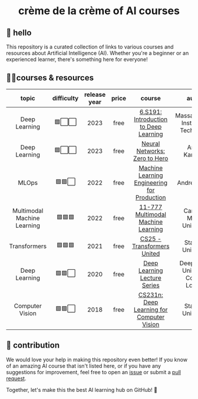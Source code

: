 <h1 align="center">crème de la crème of AI courses</h1>

## 👋 hello

This repository is a curated collection of links to various courses and resources about Artificial Intelligence (AI). Whether you're a beginner or an experienced learner, there's something here for everyone!

## 🧑‍🎓courses & resources

<!--- AUTOGENERATED_COURSES_TABLE -->
<!---
   WARNING: DO NOT EDIT THIS TABLE MANUALLY. IT IS AUTOMATICALLY GENERATED.
   HEAD OVER TO CONTRIBUTING.MD FOR MORE DETAILS ON HOW TO MAKE CHANGES PROPERLY.
-->
| **topic** | **difficulty** | **release year** | **price** | **course** | **author** |
|:---------:|:--------------:|:----------------:|:---------:|:----------:|:----------:|
| Deep Learning | 🟩⬜⬜ | 2023 |  free | [ 6.S191: Introduction to Deep Learning]( https://www.youtube.com/playlist?list=PLtBw6njQRU-rwp5__7C0oIVt26ZgjG9NI) |  Massachusetts Institute of Technology |
| Deep Learning | 🟩⬜⬜ | 2023 |  free | [ Neural Networks: Zero to Hero]( https://www.youtube.com/playlist?list=PLAqhIrjkxbuWI23v9cThsA9GvCAUhRvKZ) |  Andrej Karpathy |
| MLOps | 🟩🟩⬜ | 2022 |  free | [ Machine Learning Engineering for Production]( https://www.youtube.com/playlist?list=PLkDaE6sCZn6GMoA0wbpJLi3t34Gd8l0aK) |  Andrew Y. Ng |
| Multimodal Machine Learning | 🟩🟩🟩 | 2022 |  free | [ 11-777 Multimodal Machine Learning]( https://www.youtube.com/playlist?list=PL-Fhd_vrvisNM7pbbevXKAbT_Xmub37fA) |  Carnegie Mellon University |
| Transformers | 🟩🟩🟩 | 2021 |  free | [ CS25 - Transformers United]( https://www.youtube.com/playlist?list=PLoROMvodv4rNiJRchCzutFw5ItR_Z27CM) |  Stanford University |
| Deep Learning | 🟩🟩⬜ | 2020 |  free | [ Deep Learning Lecture Series]( https://www.youtube.com/playlist?list=PLqYmG7hTraZCDxZ44o4p3N5Anz3lLRVZF) |  DeepMind x University College London |
| Computer Vision | 🟩🟩⬜ | 2018 |  free | [ CS231n: Deep Learning for Computer Vision]( https://www.youtube.com/playlist?app=desktop&list=PL3FW7Lu3i5JvHM8ljYj-zLfQRF3EO8sYv) |  Stanford University |
<!--- AUTOGENERATED_COURSES_TABLE -->

## 🦸 contribution

We would love your help in making this repository even better! If you know of an amazing AI course that isn't listed here, or if you have any suggestions for improvement, feel free to open an [issue](https://github.com/SkalskiP/courses/issues) or submit a [pull request](https://github.com/SkalskiP/courses/pulls).

Together, let's make this the best AI learning hub on GitHub! 🚀
